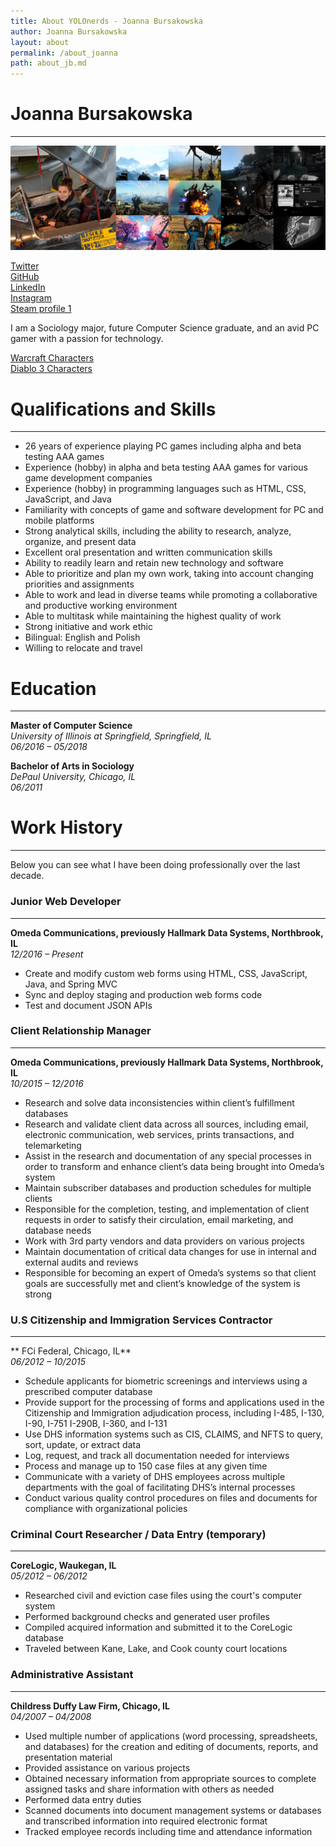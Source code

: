 ```yaml
---
title: About YOLOnerds - Joanna Bursakowska
author: Joanna Bursakowska
layout: about
permalink: /about_joanna
path: about_jb.md
---
```


# Joanna Bursakowska
***

[![Joanna Bursakowska - YOLOnerds](/assets/images/about_yolonerds_jb.jpg)](/assets/images/about_yolonerds_jb.jpg)

<a href="https://twitter.com/yolonerds" data-toggle="tooltip" title="Visit us on twitter" class="red margin-5-l"><i class="fa fa-twitter fa-2"></i></a> [Twitter](https://twitter.com/yolonerds)  
<a href="https://github.com/lzychowski" data-toggle="tooltip" title="Visit us on GitHub"  class="red margin-5-l"><i class="fa fa-github-alt fa-2"></i></a> [GitHub](https://github.com/jbursakowska)  
<a href="https://www.linkedin.com/in/leszek-zychowski" data-toggle="tooltip" title="Visit me on LinkedIn" class="red margin-5-l"><i class="fa fa-linkedin-square fa-2"></i></a> [LinkedIn](https://www.linkedin.com/in/joanna-bursakowska)  
<a href="https://www.instagram.com/yolonerds/" data-toggle="tooltip" title="Visit us on Instagram" class="red margin-5-l"><i class="fa fa-instagram fa-2"></i></a> [Instagram](https://www.instagram.com/yolonerds/)  
<a href="https://steamcommunity.com/profiles/76561197994868931" data-toggle="tooltip" title="Visit us on Steam" class="red margin-5-l"><i class="fa fa-steam-square fa-2"></i></a> [Steam profile 1](https://steamcommunity.com/profiles/76561197994868931)  

I am a Sociology major, future Computer Science graduate, and an avid PC gamer with a passion for technology.

[Warcraft Characters](http://us.battle.net/wow/en/guild/burning-blade/Killarmy/roster)  
[Diablo 3 Characters](https://us.battle.net/d3/en/profile/maxstone-1524/hero/3162184)  


# Qualifications and Skills
***
- 26 years of experience playing PC games including alpha and beta testing AAA games
- Experience (hobby) in alpha and beta testing AAA games for various game development companies 
- Experience (hobby) in programming languages such as HTML, CSS, JavaScript, and Java 
- Familiarity with concepts of game and software development for PC and mobile platforms 
- Strong analytical skills, including the ability to research, analyze, organize, and present data 
- Excellent oral presentation and written communication skills 
- Ability to readily learn and retain new technology and software 
- Able to prioritize and plan my own work, taking into account changing priorities and assignments 
- Able to work and lead in diverse teams while promoting a collaborative and productive working environment 
- Able to multitask while maintaining the highest quality of work 
- Strong initiative and work ethic 
- Bilingual: English and Polish 
- Willing to relocate and travel 

# Education
***
**Master of Computer Science**  
*University of Illinois at Springfield, Springfield, IL*  
*06/2016 – 05/2018*

**Bachelor of Arts in Sociology**  
*DePaul University, Chicago, IL*  
*06/2011*

# Work History
***

Below you can see what I have been doing professionally over the last decade.

### Junior Web Developer
***
**Omeda Communications, previously Hallmark Data Systems, Northbrook, IL**  
*12/2016 – Present*

- Create and modify custom web forms using HTML, CSS, JavaScript, Java, and Spring MVC 
- Sync and deploy staging and production web forms code 
- Test and document JSON APIs 

### Client Relationship Manager
***
**Omeda Communications, previously Hallmark Data Systems, Northbrook, IL**  
*10/2015 – 12/2016*

- Research and solve data inconsistencies within client’s fulfillment databases 
- Research and validate client data across all sources, including email, electronic communication, web services, prints transactions, and telemarketing 
- Assist in the research and documentation of any special processes in order to transform and enhance client’s data being brought into Omeda’s system 
- Maintain subscriber databases and production schedules for multiple clients 
- Responsible for the completion, testing, and implementation of client requests in order to satisfy their circulation, email marketing, and database needs 
- Work with 3rd party vendors and data providers on various projects 
- Maintain documentation of critical data changes for use in internal and external audits and reviews 
- Responsible for becoming an expert of Omeda’s systems so that client goals are successfully met and client’s knowledge of the system is strong 

### U.S Citizenship and Immigration Services Contractor
***
** FCi Federal, Chicago, IL**  
*06/2012 – 10/2015*

- Schedule applicants for biometric screenings and interviews using a prescribed computer database 
- Provide support for the processing of forms and applications used in the Citizenship and Immigration adjudication process, including I-485, I-130, I-90, I-751 I-290B, I-360, and I-131 
- Use DHS information systems such as CIS, CLAIMS, and NFTS to query, sort, update, or extract data 
- Log, request, and track all documentation needed for interviews 
- Process and manage up to 150 case files at any given time 
- Communicate with a variety of DHS employees across multiple departments with the goal of facilitating DHS’s internal processes 
- Conduct various quality control procedures on files and documents for compliance with organizational policies 

### Criminal Court Researcher / Data Entry (temporary)
***
**CoreLogic, Waukegan, IL**  
*05/2012 – 06/2012*

- Researched civil and eviction case files using the court's computer system 
- Performed background checks and generated user profiles 
- Compiled acquired information and submitted it to the CoreLogic database 
- Traveled between Kane, Lake, and Cook county court locations 

### Administrative Assistant
***
**Childress Duffy Law Firm, Chicago, IL**  
*04/2007 – 04/2008*

- Used multiple number of applications (word processing, spreadsheets, and databases) for the creation and editing of documents, reports, and presentation material 
- Provided assistance on various projects 
- Obtained necessary information from appropriate sources to complete assigned tasks and share information with others as needed 
- Performed data entry duties 
- Scanned documents into document management systems or databases and transcribed information into required electronic format 
- Tracked employee records including time and attendance information 




